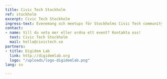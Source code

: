 ```yaml
---
title: Civic Tech Stockholm
ref: stockholm
excerpt: Civic Tech Stockholm
ingress-text: Evenemang och meetups för Stockholms Civic Tech community!
contact:
- name: Vill du veta mer eller ordna ett event? Kontakta oss!
  text: Civic Tech Stockholm
  mail: hello@civictech.se
partners:
- title: Digidem Lab
  link: http://digidemlab.org
  logo: "/uploads/logo-digidemlab.png"
lang: sv

---
```

